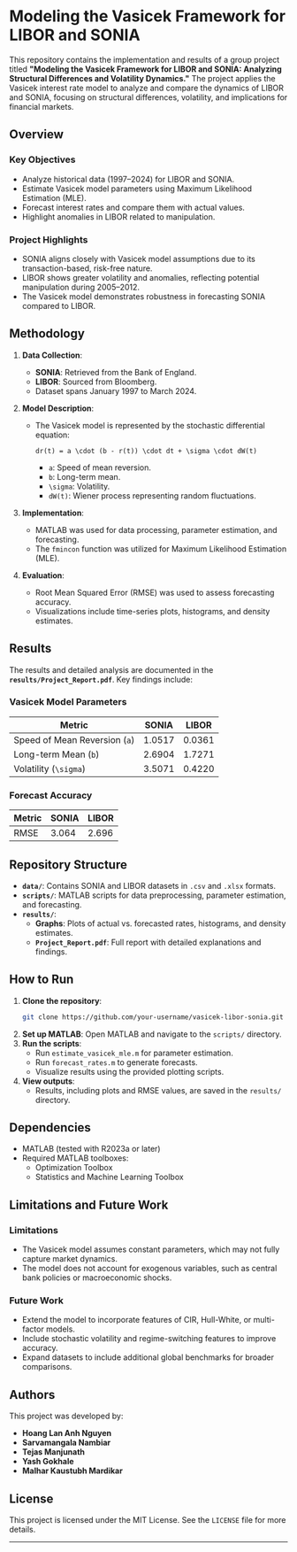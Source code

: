 # Modeling the Vasicek Framework for LIBOR and SONIA

This repository contains the implementation and results of a group project titled **"Modeling the Vasicek Framework for LIBOR and SONIA: Analyzing Structural Differences and Volatility Dynamics."** The project applies the Vasicek interest rate model to analyze and compare the dynamics of LIBOR and SONIA, focusing on structural differences, volatility, and implications for financial markets.

## Overview

### Key Objectives
- Analyze historical data (1997–2024) for LIBOR and SONIA.
- Estimate Vasicek model parameters using Maximum Likelihood Estimation (MLE).
- Forecast interest rates and compare them with actual values.
- Highlight anomalies in LIBOR related to manipulation.

### Project Highlights
- SONIA aligns closely with Vasicek model assumptions due to its transaction-based, risk-free nature.
- LIBOR shows greater volatility and anomalies, reflecting potential manipulation during 2005–2012.
- The Vasicek model demonstrates robustness in forecasting SONIA compared to LIBOR.

## Methodology

1. **Data Collection**:
   - **SONIA**: Retrieved from the Bank of England.
   - **LIBOR**: Sourced from Bloomberg.
   - Dataset spans January 1997 to March 2024.

2. **Model Description**:
   - The Vasicek model is represented by the stochastic differential equation:
     ```
     dr(t) = a \cdot (b - r(t)) \cdot dt + \sigma \cdot dW(t)
     ```
     - `a`: Speed of mean reversion.
     - `b`: Long-term mean.
     - `\sigma`: Volatility.
     - `dW(t)`: Wiener process representing random fluctuations.

3. **Implementation**:
   - MATLAB was used for data processing, parameter estimation, and forecasting.
   - The `fmincon` function was utilized for Maximum Likelihood Estimation (MLE).

4. **Evaluation**:
   - Root Mean Squared Error (RMSE) was used to assess forecasting accuracy.
   - Visualizations include time-series plots, histograms, and density estimates.

## Results

The results and detailed analysis are documented in the **`results/Project_Report.pdf`**. Key findings include:

### Vasicek Model Parameters
| Metric         | SONIA   | LIBOR   |
|----------------|---------|---------|
| Speed of Mean Reversion (`a`) | 1.0517 | 0.0361 |
| Long-term Mean (`b`) | 2.6904 | 1.7271 |
| Volatility (`\sigma`) | 3.5071 | 0.4220 |

### Forecast Accuracy
| Metric | SONIA | LIBOR |
|--------|-------|-------|
| RMSE   | 3.064 | 2.696 |

## Repository Structure

- **`data/`**: Contains SONIA and LIBOR datasets in `.csv` and `.xlsx` formats.
- **`scripts/`**: MATLAB scripts for data preprocessing, parameter estimation, and forecasting.
- **`results/`**:
  - **Graphs**: Plots of actual vs. forecasted rates, histograms, and density estimates.
  - **`Project_Report.pdf`**: Full report with detailed explanations and findings.

## How to Run

1. **Clone the repository**:
   ```bash
   git clone https://github.com/your-username/vasicek-libor-sonia.git
   ```
2. **Set up MATLAB**:
   Open MATLAB and navigate to the `scripts/` directory.
3. **Run the scripts**:
   - Run `estimate_vasicek_mle.m` for parameter estimation.
   - Run `forecast_rates.m` to generate forecasts.
   - Visualize results using the provided plotting scripts.
4. **View outputs**:
   - Results, including plots and RMSE values, are saved in the `results/` directory.

## Dependencies

- MATLAB (tested with R2023a or later)
- Required MATLAB toolboxes:
  - Optimization Toolbox
  - Statistics and Machine Learning Toolbox

## Limitations and Future Work

### Limitations
- The Vasicek model assumes constant parameters, which may not fully capture market dynamics.
- The model does not account for exogenous variables, such as central bank policies or macroeconomic shocks.

### Future Work
- Extend the model to incorporate features of CIR, Hull-White, or multi-factor models.
- Include stochastic volatility and regime-switching features to improve accuracy.
- Expand datasets to include additional global benchmarks for broader comparisons.

## Authors

This project was developed by:
- **Hoang Lan Anh Nguyen**
- **Sarvamangala Nambiar**
- **Tejas Manjunath**
- **Yash Gokhale**
- **Malhar Kaustubh Mardikar**

## License

This project is licensed under the MIT License. See the `LICENSE` file for more details.

---
